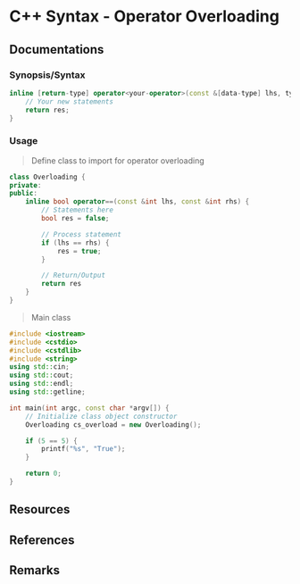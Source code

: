 # C++ Syntax - Operator Overloading

## Documentations

### Synopsis/Syntax

```cpp
inline [return-type] operator<your-operator>(const &[data-type] lhs, type params, ...) {
    // Your new statements
    return res;
}
```

### Usage

> Define class to import for operator overloading

```cpp
class Overloading {
private:
public:
    inline bool operator==(const &int lhs, const &int rhs) {
        // Statements here
        bool res = false;

        // Process statement
        if (lhs == rhs) {
            res = true;
        }

        // Return/Output
        return res
    }
}
```

> Main class

```cpp
#include <iostream>
#include <cstdio>
#include <cstdlib>
#include <string>
using std::cin;
using std::cout;
using std::endl;
using std::getline;

int main(int argc, const char *argv[]) {
    // Initialize class object constructor
    Overloading cs_overload = new Overloading();

    if (5 == 5) {
        printf("%s", "True");
    }

    return 0;
}
```

## Resources

## References

## Remarks

